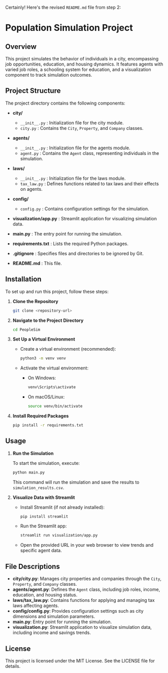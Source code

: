 Certainly! Here's the revised `README.md` file from step 2:


# Population Simulation Project

## Overview

This project simulates the behavior of individuals in a city, encompassing job opportunities, education, and housing dynamics. It features agents with varied job roles, a schooling system for education, and a visualization component to track simulation outcomes.

## Project Structure

The project directory contains the following components:

- **city/**
  - `__init__.py` : Initialization file for the city module.
  - `city.py` : Contains the `City`, `Property`, and `Company` classes.

- **agents/**
  - `__init__.py` : Initialization file for the agents module.
  - `agent.py` : Contains the `Agent` class, representing individuals in the simulation.

- **laws/**
  - `__init__.py` : Initialization file for the laws module.
  - `tax_law.py` : Defines functions related to tax laws and their effects on agents.

- **config/**
  - `config.py` : Contains configuration settings for the simulation.

- **visualization/app.py** : Streamlit application for visualizing simulation data.

- **main.py** : The entry point for running the simulation.

- **requirements.txt** : Lists the required Python packages.

- **.gitignore** : Specifies files and directories to be ignored by Git.

- **README.md** : This file.

## Installation

To set up and run this project, follow these steps:

1. **Clone the Repository**

   ```bash
   git clone <repository-url>
   ```

2. **Navigate to the Project Directory**

   ```bash
   cd PeopleSim
   ```

3. **Set Up a Virtual Environment**

   - Create a virtual environment (recommended):

     ```bash
     python3 -m venv venv
     ```

   - Activate the virtual environment:

     - On Windows:

       ```bash
       venv\Scripts\activate
       ```

     - On macOS/Linux:

       ```bash
       source venv/bin/activate
       ```

4. **Install Required Packages**

   ```bash
   pip install -r requirements.txt
   ```

## Usage

1. **Run the Simulation**

   To start the simulation, execute:

   ```bash
   python main.py
   ```

   This command will run the simulation and save the results to `simulation_results.csv`.

2. **Visualize Data with Streamlit**

   - Install Streamlit (if not already installed):

     ```bash
     pip install streamlit
     ```

   - Run the Streamlit app:

     ```bash
     streamlit run visualization/app.py
     ```

   - Open the provided URL in your web browser to view trends and specific agent data.

## File Descriptions

- **city/city.py**: Manages city properties and companies through the `City`, `Property`, and `Company` classes.
- **agents/agent.py**: Defines the `Agent` class, including job roles, income, education, and housing status.
- **laws/tax_law.py**: Contains functions for applying and managing tax laws affecting agents.
- **config/config.py**: Provides configuration settings such as city dimensions and simulation parameters.
- **main.py**: Entry point for running the simulation.
- **visualization.py**: Streamlit application to visualize simulation data, including income and savings trends.

## License

This project is licensed under the MIT License. See the LICENSE file for details.
